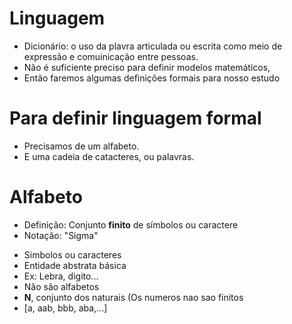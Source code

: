 # Linguagem
 - Dicionário: o uso da plavra articulada ou escrita como meio de expressão e comuinicação entre pessoas.
 - Não é suficiente preciso para definir modelos matemáticos,
 - Então faremos algumas definições formais para nosso estudo
# Para definir linguagem formal
 - Precisamos de um alfabeto.
 - E uma cadeia de catacteres, ou palavras.
# Alfabeto
 - Definição: Conjunto **finito** de símbolos ou caractere
 - Notação: "Sigma"
  * Simbolos ou caracteres
   *  Entidade abstrata básica
   *  Ex: Lebra, digito...
  * Não são alfabetos
   * **N**, conjunto dos naturais (Os numeros nao sao finitos
   * [a, aab, bbb, aba,...]

